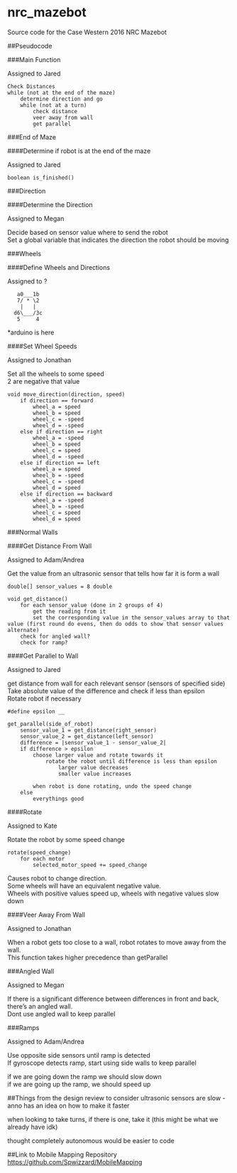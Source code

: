 # nrc_mazebot

Source code for the Case Western 2016 NRC Mazebot

##Pseudocode

###Main Function

Assigned to Jared
    
    Check Distances
    while (not at the end of the maze)
        determine direction and go
        while (not at a turn)
            check distance
            veer away from wall
            get parallel

###End of Maze

####Determine if robot is at the end of the maze

Assigned to Jared

    boolean is_finished()

###Direction

####Determine the Direction

Assigned to Megan

Decide based on sensor value where to send the robot<br />
Set a global variable that indicates the direction the robot should be moving

###Wheels

####Define Wheels and Directions

Assigned to ?

       a0___1b 
       7/ * \2 
        |   | 
      d6\___/3c 
       5     4 

*arduino is here


####Set Wheel Speeds

Assigned to Jonathan

Set all the wheels to some speed<br />
2 are negative that value

    void move_direction(direction, speed)
        if direction == forward
            wheel_a = speed
            wheel_b = speed
            wheel_c = -speed
            wheel_d = -speed
        else if direction == right
            wheel_a = -speed
            wheel_b = speed
            wheel_c = speed
            wheel_d = -speed
        else if direction == left
            wheel_a = speed
            wheel_b = -speed
            wheel_c = -speed
            wheel_d = speed
        else if direction == backward
            wheel_a = -speed
            wheel_b = -speed
            wheel_c = speed
            wheel_d = speed

###Normal Walls

####Get Distance From Wall

Assigned to Adam/Andrea

Get the value from an ultrasonic sensor that tells how far it is form a wall

    double[] sensor_values = 8 double
    
    void get_distance()
        for each sensor_value (done in 2 groups of 4)
            get the reading from it
            set the corresponding value in the sensor_values array to that value (first round do evens, then do odds to show that sensor values alternate)
        check for angled wall?
        check for ramp?


####Get Parallel to Wall

Assigned to Jared

get distance from wall for each relevant sensor (sensors of specified side) <br />
Take absolute value of the difference and check if less than epsilon <br />
Rotate robot if necessary

    #define epsilon __

    get_parallel(side_of_robot)
        sensor_value_1 = get_distance(right_sensor)
        sensor_value_2 = get_distance(left_sensor)
        difference = |sensor_value_1 - sensor_value_2|
        if difference > epsilon
            choose larger value and rotate towards it
                rotate the robot until difference is less than epsilon
                    larger value decreases
                    smaller value increases

            when robot is done rotating, undo the speed change
        else 
            everythings good

####Rotate

Assigned to Kate

Rotate the robot by some speed change

    rotate(speed_change)
        for each motor
            selected_motor_speed += speed_change

Causes robot to change direction.<br />
Some wheels will have an equivalent negative value.<br />
Wheels with positive values speed up, wheels with negative values slow down


####Veer Away From Wall

Assigned to Jonathan

When a robot gets too close to a wall, robot rotates to move away from the wall. <br />
This function takes higher precedence than getParallel

###Angled Wall

Assigned to Megan

If there is a significant difference between differences in front and back, there’s an angled wall. <br />
Dont use angled wall to keep parallel

###Ramps

Assigned to Adam/Andrea

Use opposite side sensors until ramp is detected<br />
If gyroscope detects ramp, start using side walls to keep parallel

if we are going down the ramp we should slow down<br />
if we are going up the ramp, we should speed up

##Things from the design review to consider
ultrasonic sensors are slow - anno has an idea on how to make it faster

when looking to take turns, if there is one, take it (this might be what we already have idk)

thought completely autonomous would be easier to code

##Link to Mobile Mapping Repository
https://github.com/Spwizzard/MobileMapping
